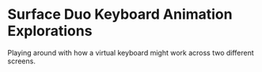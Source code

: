 # Surface Duo Keyboard Animation Explorations

Playing around with how a virtual keyboard might work across two different screens.
